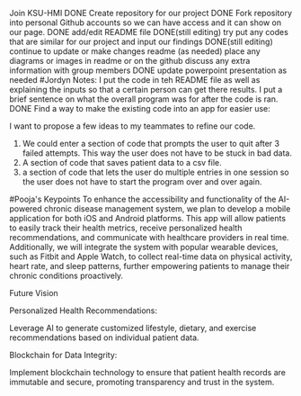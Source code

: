 Join KSU-HMI DONE
Create repository for our project DONE
Fork repository into personal Github accounts so we can have access and it can show on our page. DONE
add/edit README file DONE(still editing)
try put any codes that are similar for our project and input our findings DONE(still editing)
continue to update or make changes readme (as needed)
place any diagrams or images in readme or on the github 
discuss any extra information with group members DONE
update powerpoint presentation as needed
#Jordyn Notes:
I put the code in teh README file as well as explaining the inputs so that a certain person can get there results. I put a brief sentence on what the overall program was for after the code is ran. DONE
Find a way to make the existing code into an app for easier use:

I want to propose a few ideas to my teammates to refine our code. 
1. We could enter a section of code that prompts the user to quit after 3 failed attempts. This way the user does not have to be stuck in bad data.
2. A section of code that saves patient data to a csv file.
3. a section of code that lets the user do multiple entries in one session so the user does not have to start the program over and over again.

#Pooja's Keypoints
To enhance the accessibility and functionality of the AI-powered chronic disease management system, we plan to develop a mobile application for both iOS and Android platforms. 
This app will allow patients to easily track their health metrics, receive personalized health recommendations, and communicate with healthcare providers in real time. 
Additionally, we will integrate the system with popular wearable devices, such as Fitbit and Apple Watch, to collect real-time data on physical activity, heart rate, and sleep patterns, further empowering patients to manage their chronic conditions proactively.


Future Vision

Personalized Health Recommendations:

Leverage AI to generate customized lifestyle, dietary, and exercise recommendations based on individual patient data.

Blockchain for Data Integrity:

Implement blockchain technology to ensure that patient health records are immutable and secure, promoting transparency and trust in the system.

